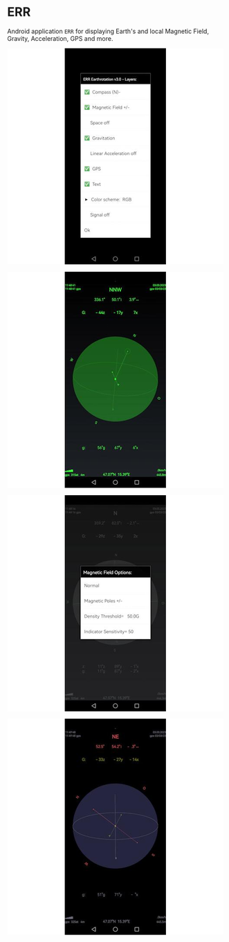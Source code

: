 # ERR
Android application `ERR` for displaying Earth's and local Magnetic Field, Gravity, Acceleration, GPS and more.


![figure.\label{pic0}](pic0.jpg)


![figure.\label{pic3}](pic3.jpg)


![figure.\label{pic2}](pic2.jpg)


![figure.\label{pic1}](pic1.jpg)


